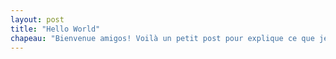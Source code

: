 ```yaml
---
layout: post
title: "Hello World"
chapeau: "Bienvenue amigos! Voilà un petit post pour explique ce que je fais ici :D Bisouuuus."
---
```

